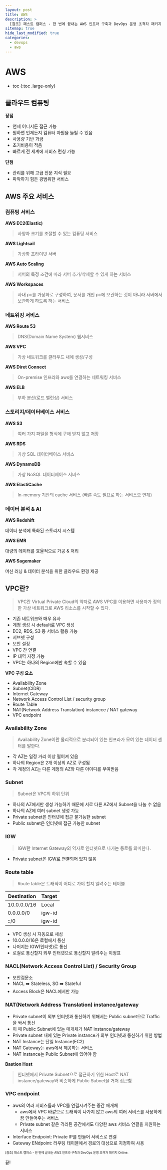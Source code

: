 ```yaml
---
layout: post
title: AWS
description: >
  [참조] 패스트 캠퍼스 - 한 번에 끝내는 AWS 인프라 구축과 DevOps 운영 초격차 패키지 Online.
sitemap: true
hide_last_modified: true
categories:
  - devops
  - aws
---
```


# AWS

* toc
{:toc .large-only}

## 클라우드 컴퓨팅

**장점**

- 언제 어디서든 접근 가능
- 원하면 언제든지 컴퓨터 자원을 늘릴 수 있음
- 사용량 기반 과금
- 초기비용이 적음
- 빠르게 전 세계에 서비스 런칭 가능

**단점**

- 관리를 위해 고급 전문 지식 필요
- 파악하기 힘든 광범위한 서비스

## AWS 주요 서비스

### 컴퓨팅 서비스

**AWS EC2(Elastic)**

> 사양과 크기를 조절할 수 있는 컴퓨팅 서비스

**AWS Lightsail**

> 가상화 프라이빗 서버

**AWS Auto Scaling**

> 서버의 특정 조건에 따라 서버 추가/삭제할 수 있게 하는 서비스

**AWS Workspaces**

> 사내 pc를 가상화로 구성하여, 문서를 개인 pc에 보관하는 것이 아니라 서버에서 보관하게 하도록 하는 서비스

### 네트워킹 서비스

**AWS Route 53**

> DNS(Domain Name System) 웹서비스

**AWS VPC**

> 가상 네트워크를 클라우드 내에 생성/구성

**AWS Diret Connect**

> On-premise 인프라와 aws를 연결하는 네트워킹 서비스

**AWS ELB**

> 부하 분산(로드 밸런싱) 서비스

### 스토리지/데이터베이스 서비스

**AWS S3**

> 여러 가지 파일을 형식에 구애 받지 않고 저장

**AWS RDS**

> 가상 SQL 데이터베이스 서비스

**AWS DynamoDB**

> 가상 NoSQL 데이터베이스 서비스

**AWS ElastiCache**

> In-memory 기반의 cache 서비스 (빠른 속도 필요로 하는 서비스오 연계)

### 데이터 분석 & AI

**AWS Redshift**

데이터 분석에 특화된 스토리지 시스템

**AWS EMR**

대량의 데이터를 효율적으로 가공 & 처리

**AWS Sagemaker**

머신 러닝 & 데이터 분석을 위한 클라우드 환경 제공

## VPC란?

> VPC란 Virtual Private Cloud의 약자로 AWS VPC를 이용하면 사용자가 정의한 가상 네트워크로 AWS 리소스를 시작할 수 있다.

- 기존 네트워크와 매우 유사
- 계정 생성 시 default로 VPC 생성
- EC2, RDS, S3 등 서비스 활용 가능
- 서브넷 구성
- 보안 설정
- VPC 간 연결
- IP 대역 지정 가능
- VPC는 하나의 Region에만 속할 수 있음

**VPC 구성 요소**

- Availability Zone
- Subnet(CIDR)
- Internet Gateway
- Network Access Control List / security group
- Route Table
- NAT(Network Address Translation) instancce / NAT gateway
- VPC endpoint

### Availability Zone

> Availability Zone이란 물리적으로 분리되어 있는 인프라가 모여 있는 데이터 센터를 말한다.

- 각 AZ는 일정 거리 이상 떨어져 있음
- 하나의 Region은 2개 이상의 AZ로 구성됨
- 각 계정의 AZ는 다른 계정의 AZ와 다른 아이디를 부여받음

### Subnet

> Subnet은 VPC의 하위 단위

- 하나의 AZ에서만 생성 가능하기 때문에 서로 다른 AZ에서 Subnet을 나눌 수 없음
- 하나의 AZ에 여러 subnet 생성 가능
- Private subnet은 인터넷에 접근 불가능한 subnet
- Public subnet은 인터넷에 접근 가능한 subnet

### IGW

> IGW란 Internet Gateway의 약자로 인터넷으로 나가는 통로를 의미한다.

- Private subnet은 IGW로 연결되어 있지 않음

### Route table

> Route table은 트래픽이 어디로 가야 할지 알려주는 테이블

| Destination | Target |
| --- | --- |
| 10.0.0.0/16 | Local |
| 0.0.0.0/0 | igw-id |
| ::/0 | igw-id |


- VPC 생성 시 자동으로 새성
- 10.0.0.0/16은 로컬에서 통신
- 나머지는 IGW(인터넷)로 통신
- 로컬로 통신할지 외부 인터넷으로 통신할지 알려주는 이정표

### NACL(Network Access Control List) / Security Group

- 보안검문소
- NACL ➡️ Stateless, SG ➡️ Stateful
- Access Block은 NACL에서만 가능 

### NAT(Network Address Translation) instance/gateway

- Private subnet이 외부 인터넷과 통신하기 위해서는 Public subnet으로 Traffic을 쏴서 통신
- 이 때 Public Subnet에 있는 매개체가 NAT instance/gateway
- Private subnet 내에 있는 Private instance가 외부 인터넷과 통신하기 위한 방법
- NAT Instance는 단일 Instance(EC2)
- NAT Gateway는 aws에서 제공하는 서비스
- NAT Instance는 Public Subnet에 있어야 함

**Bastion Host**

> 인터넷에서 Private Subnet으로 접근하기 위한 Host로 NAT instance/gateway와 비슷하게 Public Subnet을 거쳐 접근함


### VPC endpoint

- aws의 여러 서비스들과 VPC를 연결시켜주는 중간 매개체
  - aws에서 VPC 바깥으로 트래픽이 나가지 않고 aws의 여러 서비스를 사용하게끔 만들어주는 서비스
  - Private subnet 같은 격리된 공간에서도 다양한 aws 서비스 연결을 지원하는 서비스 
- Interface Endpoint: Private IP를 만들어 서비스로 연결
- Gateway ENdpoint: 라우팅 테이블에서 경로의 대상으로 지정하여 사용



<span style="font-size:70%">[참조] 패스트 캠퍼스 - 한 번에 끝내는 AWS 인프라 구축과 DevOps 운영 초격차 패키지 Online.

끝!

